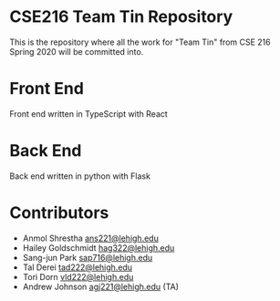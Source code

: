 # CSE216 Team Tin Repository
This is the repository where all the work for "Team Tin" from CSE 216 Spring 2020 will be committed into.

# Front End
Front end written in TypeScript with React

# Back End
Back end written in python with Flask

# Contributors
- Anmol Shrestha <ans221@lehigh.edu>
- Hailey Goldschmidt <hag322@lehigh.edu>
- Sang-jun Park <sap716@lehigh.edu>
- Tal Derei <tad222@lehigh.edu>
- Tori Dorn <vld222@lehigh.edu>
- Andrew Johnson <agj221@lehigh.edu> (TA)

